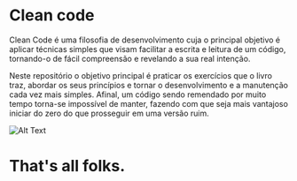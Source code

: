 # Clean code
Clean Code é uma filosofia de desenvolvimento cuja o principal objetivo é aplicar técnicas simples que visam facilitar a escrita e leitura de um código, tornando-o de fácil compreensão e revelando a sua real intenção.

Neste repositório o objetivo principal é praticar os exercícios que o livro traz, abordar os seus princípios e tornar o desenvolvimento e a manutenção cada vez mais simples. Afinal, um código sendo remendado por muito tempo torna-se impossível de manter, fazendo com que seja mais vantajoso iniciar do zero do que prosseguir em uma versão ruim.

![Alt Text](https://miro.medium.com/max/700/1*5avys5_XC2o0Ad5c4PjutQ.jpeg)

# That's all folks.
